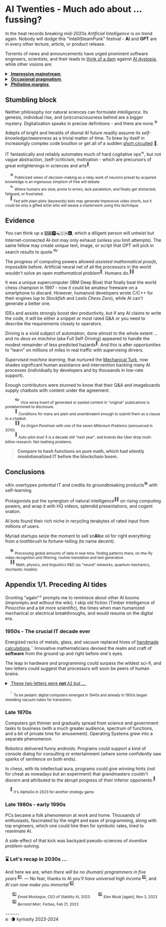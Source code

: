 # AI Twenties - Much ado about ... fussing?

In the heat records breaking mid-2020s _Artificial Intelligence_ is on trend again. Nobody will dodge this "IntelliSteamPunk" festival - __AI__ and __GPT__ are in every other lecture, article, or product release.

Torrents of news and announcements have urged prominent software engineers, scientists, and their leads to [think of a dam](https://futureoflife.org/open-letter/pause-giant-ai-experiments/) against [AI&nbsp;dystopia](https://www.businessinsider.com/ai-extinction-risk-openai-deepmind-anthropic-ceos-sam-altman-2023-5), while other visions are:

<details>
<summary><ins>&nbsp;<b>Impressive mainstream</b>&nbsp;</ins></summary>
&nbsp;
 
* *Sundar Pichai*, Google CEO:\
"AI is the most profound technology humanity is working on today."
* *Jensen Huang*, CEO of NVIDIA:\
"Software is eating the world, but AI is going to eat software."
* MkCinsey & Company:\
"Generative AI’s impact on productivity could add trillions of dollars [annually]..."
* *Ray Kurzweil*, inventor and futurist:\
"By 2029, computers will have emotional intelligence and be convincing as people."
* _Gray Scott_, futurist, techno-philosopher, founder and CEO of SeriousWonder:\
  "There is no reason and no way that a human mind can keep up with an artificial intelligence machine by 2035."
* [and how without him] *Elon Musk*, xAI startup founder:\
"The goal of xAI is to understand the true nature of the universe." [no less]

\__________________________________________
</details>

<details>
<summary><ins>&nbsp;<b>Occasional pragmatism</b>&nbsp;</ins></summary>

* *Ginni Rometty*, former CEO of IBM:\
"Some people call this artificial intelligence, but the reality is this technology will enhance us. So instead of artificial intelligence, I think we'll augment our intelligence."

* *Larry Page*, Google co-founder:\
"Artificial intelligence would be the ultimate version of Google. ... Unfortunately, we’re nowhere near doing that now."\
[Well, it was in 2000]

* _Christopher Nolan_, filmmaker, questioned about AI in a 2023 interview:\
"... the real world is, by definition, infinitely complex. ... And so, any digital simulation or technology that simulates, eventually, it always hits a particular limitation."

* _Michael Atleson_, Attorney, Federal Trade Commission, 27/Feb/2023:\
"Keep your AI claims in check."

* _Sam Altman,_ [on/off] CEO of OpenAI, 04/Dec/2022:\
"i am a stochastic parrot, and so r u."&nbsp;<sup>🦜</sup>\
[vs. _Arikia Millikan_: [Parrots are not stochastic and neither are you](https://www.content-technologist.com/stochastic-parrots/).]

&nbsp;&nbsp;&nbsp;&nbsp;&nbsp;&nbsp;&nbsp;&nbsp;<sup>🦜</sup> <sub>The term Emily M. Bender _et al_ coined with "On the Dangers of Stochastic Parrots: Can Language Models Be Too Big?".</sub>

\__________________________________________
</details>

<details>
<summary><ins>&nbsp;<b>Philistine margins</b>&nbsp;</ins></summary>
&nbsp;

[![AI: 1523 vs 2023](../../../../_rsc/_img/memes/AI_medieval_now-spot_the_diff.jpg)](https://github.com/Kyriosity/read-write/tree/main/README%2B/pencraft/README%2B/opuses/memes.md)

*&nbsp;<sub>Images are for illustrative purposes only and were taken from Wiki Commons and IMLO (learncomputerscienceonline.com)</sub>

\__________________________________________
</details>

## Stumbling block

Neither philosophy nor natural sciences can formulate _intelligence_. Its genesis, individual rise, and (un)consciousness behind are a bigger mystery. 
Digitalization speaks in precise definitions - and there are none.<sup>⚙️</sup>

Adepts of bright and heralds of dismal AI future readily assume its *self-knowledge/awareness* as a trivial matter of time. 
To brew by itself in increasingly complex code bouillon or get all of a sudden [short&nbsp;circuited](https://www.imdb.com/title/tt0091949)&nbsp;🎦.

IT fantastically and reliably automates much of hard cogitative ops<sup>:coffee:</sup>, but not vague abstraction, (self-)criticism, motivation - which are precursors of great enlightenings in sciences and arts<sup>:art:</sup>.

&nbsp;&nbsp;&nbsp;&nbsp;<sup>⚙️</sup> <sub>Publicized views of decision-making as a relay work of neurons preset by acquired knowledge is an ingenuous simplism of free will debate.</sub>\
&nbsp;&nbsp;&nbsp;&nbsp;<sup>:coffee:</sup> <sub>Where humans are slow, prone to errors, lack parallelism, and finally get distracted, fatigued, or frustrated.</sub>\
&nbsp;&nbsp;&nbsp;&nbsp;<sup>:art:</sup> <sub>Fed with plain plots (keywords) bots may generate impressive video shorts, but it could be only a gifted artist who will weave a masterwork using this technique.</sub>

## Evidence

You can think up a **:canada:**:parking::razor::switzerland::a:, which a diligent person will untwist but Internet-connected AI-bot may only exhaust (unless you limit attempts). The same fellow may create unique text, image, or script that GPT will pick in search results to quote.<sup>👓</sup>

The progress of computing powers allowed _assisted mathematical proofs_, impossible before. Artificial neural net of all the processors in the world wouldn't solve an open _mathematical problem_<sup>:1234:</sup>. Humans do.<sup>:scientist:</sup>

It was a unique supercomputer (IBM Deep Blue) that finally beat the world chess champion in 1997 - now it could be amateur freeware on a smartphone to discard. However, humanoid developers wrote C/C++ for their engines (up to _Stockfish_ and _Leela Chess Zero_), while AI can't generate a better one. 

IDEs and assists strongly boost dev productivity, but if any AI claims to write the code, it will be either a snippet or most rated Q&A or you need to describe the requirements closely to operators.

Driving is a vivid subject of automation, done almost to the whole extent ... and no _deus ex machina_ (aka Full Self-Driving) appeared to handle the modest remainder of less predicted hazards<sup>🤖</sup>. And this is after opportunities to "learn" on millions of miles in real traffic with supervising drivers.

 _Supervised machine learning_, that nurtured the [Mechanical&nbsp;Turk](https://en.wikipedia.org/wiki/Mechanical_Turk), now shades significant human assistance and intervention backing many AI processes (individually by developers and by thousands in low-rate support).

 Enough contributors were stunned to know that their Q&A and imageboards supply chatbots with content under the agreement.

&nbsp;&nbsp;&nbsp;&nbsp;&nbsp;&nbsp;&nbsp;&nbsp;<sup>👓</sup> <sub>Vice versa insert of generated or pasted content in "original" publications is predetermined to disclosure.</sub>\
&nbsp;&nbsp;&nbsp;&nbsp;&nbsp;&nbsp;&nbsp;&nbsp;<sup>:1234:</sup> <sub>Conditions for many are plain and unambivalent enough to submit them as a clause to a chatbot.</sub>\
&nbsp;&nbsp;&nbsp;&nbsp;&nbsp;&nbsp;&nbsp;&nbsp;<sup>:scientist:</sup> <sub>As _Grigori Perelman_ with one of the seven _Millenium Problems_ (announced in 2010).</sub>\
&nbsp;&nbsp;&nbsp;&nbsp;&nbsp;&nbsp;&nbsp;&nbsp;<sup>🤖</sup> <sub>Auto-pilot _level&nbsp;5_ is a decade still "next year", and brands like Uber drop multi-billion research. Not teathing problems.</sub>

> **Compare to hash functions on pure math, which had silently revolutionalized IT before the blockchain boom.**

## Conclusions

 «AI» overhypes potential IT and credits its groundbreaking products<sup>:hammer_and_wrench:</sup> with self-learning.
 
Protagonists put the synergism of natural intelligence<sup>🧑‍🔬</sup> on rising computing powers, and wrap it with HQ videos, splendid presentations, and cogent oration.

AI bots found their rich niche in recycling terabytes of rated input from millions of users. 

Myriad startups seize the moment to sell sn**AI**ke oil for right everything: from a toothbrush to fortune-telling (to name decent).

&nbsp;&nbsp;&nbsp;&nbsp;<sup>:hammer_and_wrench:</sup> <sub>Processing global amounts of data in real-time, finding patterns there; on-the-fly video recognition and filtering; routine translation and text generation.</sub>\
&nbsp;&nbsp;&nbsp;&nbsp;<sup>🧑‍🔬</sup> <sub>Math, physics, and linguistics R&D (as "neural" networks, quantum mechanics, stochastic models)</sub>

## Appendix 1/1. Preceding AI tides

Grunting "again"<sup>:top:</sup> prompts me to reminisce about other AI booms (impromptu and without the wiki). I skip old fiction (Timber Intelligence of Pinocchio and  a bit more scientific), the times when man humanized mechanical or electrical breakthroughs, and would resume on the digital era.

### 1950s - The crucial IT decade ever

Energized racks of metals, glass, and vacuum replaced hives of [handmade calculations](https://commons.wikimedia.org/wiki/File:Human_computers_-_Dryden.jpg#/media/File:Human_computers_-_Dryden.jpg).<sup>💡</sup> Innovative mathematicians devised the realm and craft of **software** from the ground up and right before one's eyes. 

The leap in hardware and programming could surpass the wildest sci-fi, and two letters could suggest that processors will soon be peers of human brains.

<details>
<summary><ins>&nbsp;These two letters were <b>not</b> <tt>AI</tt> but ...&nbsp;</ins></summary>
  
&nbsp;&nbsp;&nbsp;&nbsp;&nbsp;&nbsp;&nbsp;&nbsp;... `IF`.

> High-level languages, FORTRAN or COBOL, described algorithms close to usual English, and the **IF** statement introduced the feeling of human doubt and decision-making.

\__________________________________________ 
</details>

&nbsp;&nbsp;&nbsp;&nbsp;<sup>💡</sup> <sub>To be pedant: digital computers emerged in 1940s and already in 1950s began shedding vacuum tubes for transistors.</sub>

### Late 1970s

Computers got thinner and gradually spread from science and government tasks to business (with a much greater audience, spectrum of functions, and a bit of private time for amusement). Operating Systems grew into a separate phenomenon. 

Robotics delivered funny androids. Programs could support a kind of console dialog for consulting or entertainment (where some confidently saw sparks of sentience on both ends).

In chess, with its intellectual aura, programs could give winning hints (not for cheat as nowadays but an experiment) that grandmasters couldn't discern and attributed to the abrupt progress of their inferior opponents.<sup>:game_die:</sup>

&nbsp;&nbsp;&nbsp;&nbsp;<sup>:game_die:</sup> <sub>It's AlphaGo in 2023 for another strategy game.</sub>

### Late 1980s - early 1990s

PCs became a folk phenomenon at work and home. Thousands of enthusiasts, fascinated by the might and ease of programming, along with top engineers, which one could hire then for symbolic rates, tried to reanimate AI.

A side-effect of that kick was backyard pseudo-sciences of _inventive problem-solving_.

### ⌛ Let's recap in 2030s ...

And here we are, when _there will be no (human) programmers in five years&nbsp;_<sup>:one:</sup>. — No fear, thanks to AI _you'll have universal high income_&nbsp;<sup>:two:</sup>, and _AI can now make you immortal_&nbsp;<sup>:three:</sup>.

&nbsp;&nbsp;&nbsp;&nbsp;&nbsp;&nbsp;<sup>:one:</sup> <sub>*Emad Mostaque*, CEO of Stability AI, 2023</sub>
&nbsp;&nbsp;&nbsp;&nbsp;&nbsp;&nbsp;<sup>:two:</sup> <sub>_Elon Musk_ [again], Nov 3, 2023</sub>
&nbsp;&nbsp;&nbsp;&nbsp;&nbsp;&nbsp;<sup>:three:</sup> <sub>_Bernard Marr_, Forbes, Feb 21, 2023 </sub>

\-------\
 🔚 &nbsp;🌘 kyriosity 2023-2024


